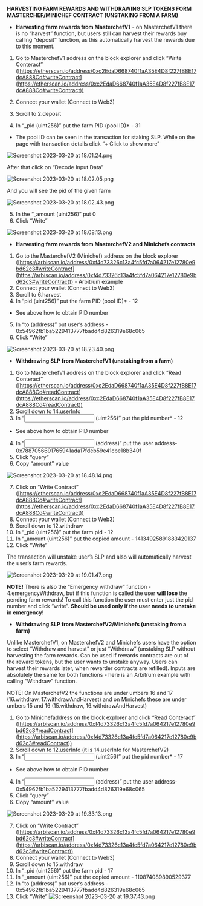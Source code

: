 ****************************************HARVESTING FARM REWARDS AND WITHDRAWING SLP TOKENS FORM MASTERCHEF/MINICHEF CONTRACT (UNSTAKING FROM A FARM)****************************************

- ****************************************************************Harvesting farm rewards from MasterchefV1****************************************************************  - on MasterchefV1 there is no “harvest” function, but users still can harvest their rewards buy calling “deposit” function, as this automatically harvest the rewards due to this moment.
1. Go to MasterchefV1 address on the block explorer and click “Write Conteract” ([https://etherscan.io/address/0xc2EdaD668740f1aA35E4D8f227fB8E17dcA888Cd#writeContract](https://etherscan.io/address/0xc2EdaD668740f1aA35E4D8f227fB8E17dcA888Cd#writeContract))
2. Connect your wallet (Connect to Web3)
    
    
3. Scroll to 2.deposit
4. In “_pid (uint256)” put the farm PID (pool ID)* - 31 

* The pool ID can be seen in the transaction for staking SLP. While on the page with transaction details click “+ Click to show more”

![Screenshot 2023-03-20 at 18.01.24.png](https://github.com/CarpeCryptum/pics/blob/main/Screenshot%202023-03-20%20at%2018.01.24.png)

After that click on “Decode Input Data”

![Screenshot 2023-03-20 at 18.02.05.png](https://github.com/CarpeCryptum/pics/blob/main/Screenshot%202023-03-20%20at%2018.02.05.png)

And you will see the pid of the given farm

![Screenshot 2023-03-20 at 18.02.43.png](https://github.com/CarpeCryptum/pics/blob/main/Screenshot%202023-03-20%20at%2018.02.43.png)

5. In the “_amount (uint256)” put 0
6. Click “Write”

![Screenshot 2023-03-20 at 18.08.13.png](https://github.com/CarpeCryptum/pics/blob/main/Screenshot%202023-03-20%20at%2018.08.13.png)

- **********************************************************************************************************************************Harvesting farm rewards from MasterchefV2 and Minichefs contracts**********************************************************************************************************************************
1. Go to the MasterchefV2 (Minichef) address on the block explorer ([https://arbiscan.io/address/0xf4d73326c13a4fc5fd7a064217e12780e9bd62c3#writeContract](https://arbiscan.io/address/0xf4d73326c13a4fc5fd7a064217e12780e9bd62c3#writeContract)) - Arbitrum example
2. Connect your wallet (Connect to Web3)
3. Scroll to 6.harvest
4. In “pid (uint256)” put the farm PID (pool ID)* - 12

* See above how to obtain PID number

5. In “to (address)” put user’s address - 0x54962fb1ba5229413777fbadd4d826319e68c065
6. Click “Write”

![Screenshot 2023-03-20 at 18.23.40.png](https://github.com/CarpeCryptum/pics/blob/main/Screenshot%202023-03-20%20at%2018.23.40.png)

- **Withdrawing SLP from MasterchefV1 (unstaking from a farm)**
1. Go to MasterchefV1 address on the block explorer and click “Read Conteract” ([https://etherscan.io/address/0xc2EdaD668740f1aA35E4D8f227fB8E17dcA888Cd#readContract](https://etherscan.io/address/0xc2EdaD668740f1aA35E4D8f227fB8E17dcA888Cd#readContract))
2. Scroll down to 14.userInfo
3. In “<input> (uint256)” put the pid number* - 12

* See above how to obtain PID number

4. In “<input> (address)” put the user address- 0x7887056691765941ada17fdeb59e41cbe18b340f
5. Click “query”
6. Copy “amount” value

![Screenshot 2023-03-20 at 18.48.14.png](https://github.com/CarpeCryptum/pics/blob/main/Screenshot%202023-03-20%20at%2018.48.14.png)

7. Click on “Write Contract” ([https://etherscan.io/address/0xc2EdaD668740f1aA35E4D8f227fB8E17dcA888Cd#writeContract](https://etherscan.io/address/0xc2EdaD668740f1aA35E4D8f227fB8E17dcA888Cd#writeContract))
8. Connect your wallet (Connect to Web3)
9. Scroll down to 12.withdraw
10. In “_pid (uint256)” put the farm pid - 12
11. In “_amount (uint256)” put the copied amount - 14134925891883420137
12. Click “Write”

The transaction will unstake user’s SLP and also will automatically harvest the user’s farm rewards.

![Screenshot 2023-03-20 at 19.01.47.png](https://github.com/CarpeCryptum/pics/blob/main/Screenshot%202023-03-20%20at%2019.01.47.png)

**********NOTE!********** There is also the “Emergency withdraw” function - 4.emergencyWithdraw, but if this function is called the user ******************will lose****************** the pending farm rewards! To call this function the user must enter just the pid number and click “write”. ****************************************************************************************************************************Should be used only if the user needs to unstake in emergency!****************************************************************************************************************************

- **Withdrawing SLP from MasterchefV2/Minichefs (unstaking from a farm)**

Unlike MasterchefV1, on MasterchefV2 and Minichefs users have the option to select “Withdraw and harvest” or just “Withdraw” (unstaking SLP without harvesting the farm rewards. Can be used if rewards contracts are out of the reward tokens, but the user wants to unstake anyway. Users can harvest their rewards later, when rewarder contracts are refilled). Inputs are absolutely the same for both functions - here is an Arbitrum example with calling “Withdraw” function.

NOTE! On MasterchefV2 the functions are under umbers 16 and 17 (16.withdraw, 17.withdrawAndHarvest) and on Minichefs these are under umbers 15 and 16 (15.withdraw, 16.withdrawAndHarvest)

1. Go to Minichefaddress on the block explorer and click “Read Conteract” ([https://arbiscan.io/address/0xf4d73326c13a4fc5fd7a064217e12780e9bd62c3#readContract](https://arbiscan.io/address/0xf4d73326c13a4fc5fd7a064217e12780e9bd62c3#readContract))
2. Scroll down to 12.userInfo (it is 14.userInfo for MasterchefV2)
3. In “<input> (uint256)” put the pid number* - 17

* See above how to obtain PID number

4. In “<input> (address)” put the user address- 0x54962fb1ba5229413777fbadd4d826319e68c065
5. Click “query”
6. Copy “amount” value

![Screenshot 2023-03-20 at 19.33.13.png](https://github.com/CarpeCryptum/pics/blob/main/Screenshot%202023-03-20%20at%2019.33.13.png)

7. Click on “Write Contract” ([https://arbiscan.io/address/0xf4d73326c13a4fc5fd7a064217e12780e9bd62c3#writeContract](https://arbiscan.io/address/0xf4d73326c13a4fc5fd7a064217e12780e9bd62c3#writeContract))
8. Connect your wallet (Connect to Web3)
9. Scroll down to 15.withdraw
10. In “_pid (uint256)” put the farm pid - 17
11. In “_amount (uint256)” put the copied amount - 110874089890529377
12. In “to (address)” put user’s address - 0x54962fb1ba5229413777fbadd4d826319e68c065
13. Click “Write”
![Screenshot 2023-03-20 at 19.37.43.png](https://github.com/CarpeCryptum/pics/blob/main/Screenshot%202023-03-20%20at%2019.37.34.png)

